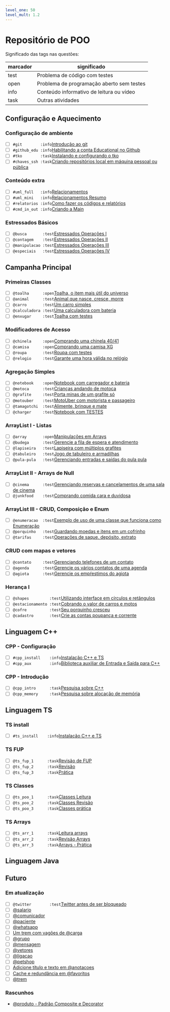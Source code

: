 ```yaml
---
level_one: 50
level_mult: 1.2
---
```


# Repositório de POO

Significado das tags nas questões:

| marcador  | significado
| --------- | -----------
| test      | Problema de código com testes
| open      | Problema de programação aberto sem testes
| info      | Conteúdo informativo de leitura ou vídeo
| task      | Outras atividades

## Configuração e Aquecimento

### Configuração de ambiente<!-- +xp:0 -->

- [ ] `#git        :info`[Introdução ao git](wiki/git/README.md)
- [ ] `#github_edu :info`[Habilitando a conta Educational no Github](wiki/git/github.md)
- [ ] `#tko        :task`[Instalando e configurando o tko](https://github.com/senapk/tko?tab=readme-ov-file#instala%C3%A7%C3%A3o)
- [ ] `#chaves_ssh :task`[Criando repositórios local em máquina pessoal ou pública](wiki/git/chaves.md)

### Conteúdo extra

- [ ] `#uml_full   :info`[Relacionamentos](wiki/relacionamento/README.md)
- [ ] `#uml_mini   :info`[Relacionamentos Resumo](wiki/uml/README.md)
- [ ] `#relatorios :info`[Como fazer os códigos e relatórios](wiki/relatorio/README.md)
- [ ] `#cmd_in_out :info`[Criando a Main](wiki/main/README.md)

### Estressados Básicos

- [ ] `@busca       :test`[Estressados Operações I](base/busca/Readme.md)
- [ ] `@contagem    :test`[Estressados Operações II](base/contagem/Readme.md)
- [ ] `@manipulacao :test`[Estressados Operações III](base/manipulacao/Readme.md)
- [ ] `@especiais   :test`[Estressados Operações IV](base/especiais/Readme.md)

## Campanha Principal

### Primeiras Classes

- [ ] `@toalha      :open`[Toalha, o item mais útil do universo](base/toalha/Readme.md)
- [ ] `@animal      :test`[Animal que nasce, cresce, morre](base/animal/Readme.md)
- [ ] `@carro       :test`[Um carro simples](base/carro/Readme.md)
- [ ] `@calculadora :test`[Uma calculadora com bateria](base/calculadora/Readme.md)
- [ ] `@enxugar     :test`[Toalha com testes](base/enxugar/Readme.md)

### Modificadores de Acesso

- [ ] `@chinela     :open`[Comprando uma chinela 40/41](base/chinela/Readme.md)
- [ ] `@camisa      :open`[Comprando uma camisa XG](base/camisa/Readme.md)
- [ ] `@roupa       :test`[Roupa com testes](base/roupa/Readme.md)
- [ ] `@relogio     :test`[Garante uma hora válida no relógio](base/relogio/Readme.md)

### Agregação Simples

- [ ] `@notebook    :open`[Notebook com carregador e bateria](base/notebook/Readme.md)
- [ ] `@motoca      :test`[Crianças andando de motoca](base/motoca/Readme.md)
- [ ] `@grafite     :test`[Porta minas de um grafite só](base/grafite/Readme.md)
- [ ] `@motouber    :test`[MotoUber com motorista e passageiro](base/motouber/Readme.md)
- [ ] `@tamagotchi  :test`[Alimente, brinque e mate](base/tamagotchi/Readme.md)
- [ ] `@charger     :test`[Notebook com TESTES](base/charger/Readme.md)

### ArrayList I - Listas

- [ ] `@array       :open`[Manipulações em Arrays](base/array/Readme.md)
- [ ] `@budega      :test`[Gerencie a fila de espera e atendimento](base/budega/Readme.md)
- [ ] `@lapiseira   :test`[Lapiseira com múltiplos grafites](base/lapiseira/Readme.md)
- [ ] `@tabuleiro   :test`[Jogo de tabuleiro e armadilhas](base/tabuleiro/Readme.md)
- [ ] `@pula-pula   :test`[Gerenciando entradas e saídas do pula pula](base/pula-pula/Readme.md)

### ArrayList II - Arrays de Null

- [ ] `@cinema      :test`[Gerenciando reservas e cancelamentos de uma sala de cinema](base/cinema/Readme.md)
- [ ] `@junkfood    :test`[Comprando comida cara e duvidosa](base/junkfood/Readme.md)

### ArrayList III - CRUD, Composição e Enum

- [ ] `@enumeracao  :test`[Exemplo de uso de uma classe que funciona como Enumeração](base/enumeracao/Readme.md)
- [ ] `@porquinho   :test`[Guardando moedas e itens em um cofrinho](base/porquinho/Readme.md)
- [ ] `@tarifas     :test`[Operações de saque, depósito, extrato](base/tarifas/Readme.md)

### CRUD com mapas e vetores

- [ ] `@contato     :test`[Gerenciando telefones de um contato](base/contato/Readme.md)
- [ ] `@agenda      :test`[Gerencie os vários contatos de uma agenda](base/agenda/Readme.md)
- [ ] `@agiota      :test`[Gerencie os empŕestimos do agiota](base/agiota/Readme.md)

### Herança I

- [ ] `@shapes         :test`[Utilizando interface em círculos e retângulos](base/shapes/Readme.md)
- [ ] `@estacionamento :test`[Cobrando o valor de carros e motos](base/estacionamento/Readme.md)
- [ ] `@cofre          :test`[Seu porquinho cresceu](base/cofre/Readme.md)
- [ ] `@cadastro       :test`[Crie as contas poupança e corrente](base/cadastro/Readme.md)

## Linguagem C++

### CPP - Configuração

- [ ] `#cpp_install    :info`[Instalação C++ e TS](wiki/instalacao/cpp.md)
- [ ] `#cpp_aux        :info`[Biblioteca auxiliar de Entrada e Saída para C++](https://github.com/senapk/cppaux#requisitos)

### CPP - Introdução

- [ ] `@cpp_intro      :task`[Pesquisa sobre C++](wiki/cpp/intro_cpp.md)
- [ ] `@cpp_memory     :task`[Pesquisa sobre alocação de memória](wiki/memoria/README.md)

## Linguagem TS

### TS install

- [ ] `#ts_install    :info`[Instalação C++ e TS](wiki/instalacao/ts.md)

### TS FUP

- [ ] `@ts_fup_1      :task`[Revisão de FUP](typescript/fup_leitura.md)
- [ ] `@ts_fup_2      :task`[Revisão](typescript/fup_revisao.md)
- [ ] `@ts_fup_3      :task`[Prática](typescript/fup_pratica.md)

### TS Classes

- [ ] `@ts_poo_1      :task`[Classes Leitura](typescript/classes_leitura.md)
- [ ] `@ts_poo_2      :task`[Classes Revisão](typescript/classes_revisao.md)
- [ ] `@ts_poo_3      :task`[Classes prática](typescript/classes_pratica.md)

### TS Arrays

- [ ] `@ts_arr_1      :task`[Leitura arrays](typescript/arrays_leitura.md)
- [ ] `@ts_arr_2      :task`[Revisão Arrays](typescript/arrays_revisao.md)
- [ ] `@ts_arr_3      :task`[Arrays - Prática](typescript/arrays_pratica.md)

## Linguagem Java

## Futuro

### Em atualização

- [ ] `@twitter        :test`[Twitter antes de ser bloqueado](base/twitter/Readme.md)
- [ ] [@salario](base/salario/Readme.md)
- [ ] [@comunicador](base/comunicador/Readme.md)
- [ ] [@paciente](base/paciente/Readme.md)
- [ ] [@whatsapp](base/whatsapp/Readme.md)
- [ ] [Um trem com vagões de @carga](base/carga/Readme.md)
- [ ] [@grupo](base/grupo/Readme.md)
- [ ] [@mensagem](base/mensagem/Readme.md)
- [ ] [@vetores](base/vetores/Readme.md)
- [ ] [@ligacao](base/ligacao/Readme.md)
- [ ] [@petshop](base/petshop/Readme.md)
- [ ] [Adicione título e texto em @anotacoes](base/anotacoes/Readme.md)
- [ ] [Cache e redundância em @favoritos](base/favoritos/Readme.md)
- [ ] [@trem](base/trem/Readme.md)

### Rascunhos

- [@produto - Padrão Composite e Decorator](base/produto/Readme.md)